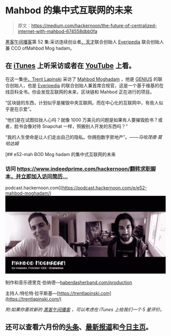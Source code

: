 # Mahbod 的集中式互联网的未来

> 原文：<https://medium.com/hackernoon/the-future-of-centralized-internet-with-mahbod-674558dbb0fa>

[黑客午间播客](https://podcast.hackernoon.com/)第 52 集:采访连续创业者[、](https://hackernoon.com/@mahbodmoghadam)[天才](https://genius.com/)联合创始人 [Everipedia](https://everipedia.org/) 联合创始人兼 CCO ofMahbod Mog hadam。

## 在 [iTunes](https://itunes.apple.com/us/podcast/product-iteration-with-hacker-noon-interim-cto-dane-lyons/id1436233955?i=1000421970409&mt=2) 上听采访或者在 [YouTube](https://youtu.be/Aayu3SHrhMQ) 上看。

在这一集[中，Trent Lapinski](/@trentlapinski) 采访了 [Mahbod Moghadam](https://hackernoon.com/@mahbodmoghadam) ，他是 [GENIUS](https://genius.com/) 的联合创始人，也是 [Everipedia](https://everipedia.org/) 的联合创始人兼首席合规官，这是一个基于维基的在线百科全书。你会发现互联网的未来，区块链和 Mahbod 正在进行的项目。

“区块链的东西，计划似乎是摧毁中央互联网。而在中心化的互联网中，有些人似乎是在示爱”。

“他们是在试图拉拢人心吗？就像 1000 万美元的问题是如果有人要摧毁脸书？或者，脸书会像对待 Snapchat 一样，照搬别人开发的东西吗？”

“我的人生使命是让人们走出自己的隐私。你拥抱数字房地产”。*——马哈茂德·莫哈达姆*

[](https://podcast.hackernoon.com/e/e52-mahbod-moghadam/) [## e52-mah BOD Mog hadam 的集中式互联网的未来

### 访问 https://www.indeedprime.com/hackernoon/翻转求职脚本，并立即加入访问简历…

podcast.hackernoon.com](https://podcast.hackernoon.com/e/e52-mahbod-moghadam/) ![](img/79da68c1dc835f0343f0a5847c09991f.png)

制作和音乐德里克·伯纳德—[haberdasherband.com/production](http://haberdasherband.com/production?fbclid=IwAR2d8t0cNGHRm1ajmUNWKZ-TMUMawREhvIHSy54LKcOElf7v_TOvkAjZ78Y)

主持人:特伦特·拉平斯基—[https://trentlapinski.com](https://trentlapinski.com/)

*附:如果你喜欢新的* [*黑客午间播客*](http://podcast.hackernoon.com/) *，可以考虑在 iTunes 上给我们一个 5 星评价。*

## 还可以查看六月份的[头条](https://hackernoon.com/archive/2019/06)、[最新报道](https://hackernoon.com/latest-tech-stories/home)和[今日主页](http://hackernoon.com/)。